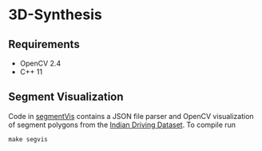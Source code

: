# 3D-Synthesis
## Requirements
- OpenCV 2.4
- C++ 11

## Segment Visualization
Code in [segmentVis](segmentVis) contains a JSON file parser and OpenCV visualization of segment polygons from the [Indian Driving Dataset](https://idd.insaan.iiit.ac.in/). To compile run
```
make segvis
```
